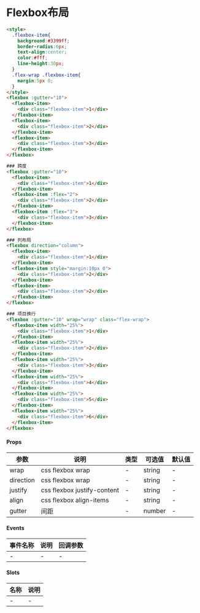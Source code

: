 # Flexbox布局

```html
<style>
  .flexbox-item{
    background:#3399ff;
    border-radius:6px;
    text-align:center;
    color:#fff;
    line-height:30px;
  }
  .flex-wrap .flexbox-item{
    margin:5px 0;
  }
</style>
<flexbox :gutter="10">
  <flexbox-item>
    <div class="flexbox-item">1</div>
  </flexbox-item>
  <flexbox-item>
    <div class="flexbox-item">2</div>
  </flexbox-item>
  <flexbox-item>
    <div class="flexbox-item">3</div>
  </flexbox-item>
</flexbox>

### 跨度
<flexbox :gutter="10">
  <flexbox-item>
    <div class="flexbox-item">1</div>
  </flexbox-item>
  <flexbox-item :flex="2">
    <div class="flexbox-item">2</div>
  </flexbox-item>
  <flexbox-item :flex="3">
    <div class="flexbox-item">3</div>
  </flexbox-item>
</flexbox>

### 列布局
<flexbox direction="column">
  <flexbox-item>
    <div class="flexbox-item">1</div>
  </flexbox-item>
  <flexbox-item style="margin:10px 0">
    <div class="flexbox-item">2</div>
  </flexbox-item>
  <flexbox-item>
    <div class="flexbox-item">2</div>
  </flexbox-item>
</flexbox>

### 项目换行
<flexbox :gutter="10" wrap="wrap" class="flex-wrap">
  <flexbox-item width="25%">
    <div class="flexbox-item">1</div>
  </flexbox-item>
  <flexbox-item width="25%">
    <div class="flexbox-item">2</div>
  </flexbox-item>
  <flexbox-item width="25%">
    <div class="flexbox-item">3</div>
  </flexbox-item>
  <flexbox-item width="25%">
    <div class="flexbox-item">4</div>
  </flexbox-item>
  <flexbox-item width="25%">
    <div class="flexbox-item">5</div>
  </flexbox-item>
  <flexbox-item width="25%">
    <div class="flexbox-item">6</div>
  </flexbox-item>
</flexbox>
```

#### Props
| 参数      | 说明    | 类型      | 可选值       | 默认值   |
|---------- |-------- |---------- |------------- |--------- |
| wrap     | css flexbox wrap   | -  |   string       |    -    |
| direction     | css flexbox wrap   | -  |   string       |    -    |
| justify     | css flexbox justify-content   | -  |   string       |    -    |
| align     | css flexbox align-items   | -  |   string       |    -    |
| gutter     | 间距   | -  |   number       |    -    |

#### Events
| 事件名称 | 说明 | 回调参数 |
|---------|--------|---------|
| - | - | - |

#### Slots
| 名称 | 说明 | 
|---------|--------|
| - | - |